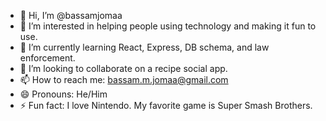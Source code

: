 - 👋 Hi, I’m @bassamjomaa
- 👀 I’m interested in helping people using technology and making it fun to use.
- 🌱 I’m currently learning React, Express, DB schema, and law enforcement.
- 💞️ I’m looking to collaborate on a recipe social app.
- 📫 How to reach me: bassam.m.jomaa@gmail.com
- 😄 Pronouns: He/Him
- ⚡ Fun fact: I love Nintendo. My favorite game is Super Smash Brothers.

<!---
bassamjomaa/bassamjomaa is a ✨ special ✨ repository because its `README.md` (this file) appears on your GitHub profile.
You can click the Preview link to take a look at your changes.
--->

